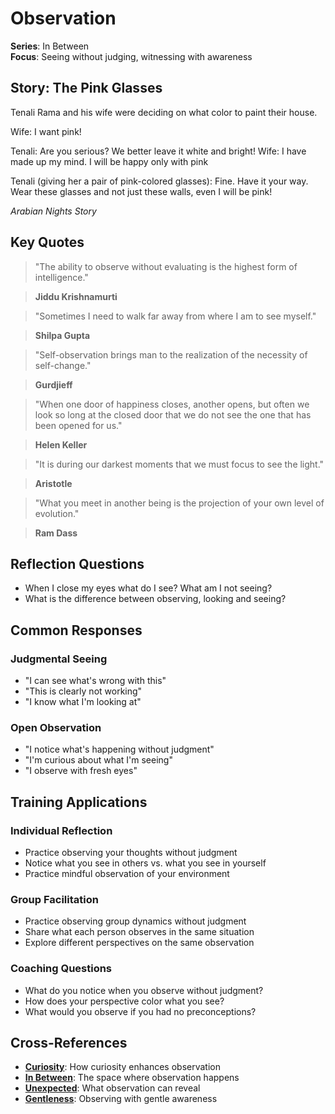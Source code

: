 # Observation

**Series**: In Between  
**Focus**: Seeing without judging, witnessing with awareness

## Story: The Pink Glasses

Tenali Rama and his wife were deciding on what color to paint their house.

Wife: I want pink!

Tenali: Are you serious? We better leave it white and bright! Wife: I have made up my mind. I will be happy only with pink

Tenali (giving her a pair of pink-colored glasses): Fine. Have it your way. Wear these glasses and not just these walls, even I will be pink!

*Arabian Nights Story*

## Key Quotes

> "The ability to observe without evaluating is the highest form of intelligence."

> **Jiddu Krishnamurti**

> "Sometimes I need to walk far away from where I am to see myself."

> **Shilpa Gupta**

> "Self-observation brings man to the realization of the necessity of self-change."

> **Gurdjieff**

> "When one door of happiness closes, another opens, but often we look so long at the closed door that we do not see the one that has been opened for us."

> **Helen Keller**

> "It is during our darkest moments that we must focus to see the light."

> **Aristotle**

> "What you meet in another being is the projection of your own level of evolution."

> **Ram Dass**

## Reflection Questions

- When I close my eyes what do I see? What am I not seeing?
- What is the difference between observing, looking and seeing?

## Common Responses

### **Judgmental Seeing**
- "I can see what's wrong with this"
- "This is clearly not working"
- "I know what I'm looking at"

### **Open Observation**
- "I notice what's happening without judgment"
- "I'm curious about what I'm seeing"
- "I observe with fresh eyes"

## Training Applications

### **Individual Reflection**
- Practice observing your thoughts without judgment
- Notice what you see in others vs. what you see in yourself
- Practice mindful observation of your environment

### **Group Facilitation**
- Practice observing group dynamics without judgment
- Share what each person observes in the same situation
- Explore different perspectives on the same observation

### **Coaching Questions**
- What do you notice when you observe without judgment?
- How does your perspective color what you see?
- What would you observe if you had no preconceptions?

## Cross-References
- **[Curiosity](02-curiosity.md)**: How curiosity enhances observation
- **[In Between](01-in-between.md)**: The space where observation happens
- **[Unexpected](04-unexpected.md)**: What observation can reveal
- **[Gentleness](05-gentleness.md)**: Observing with gentle awareness
